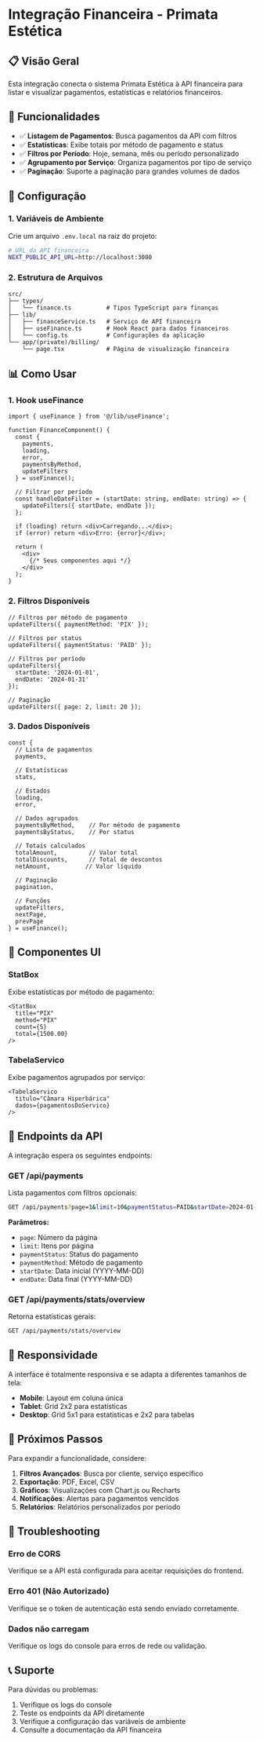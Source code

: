 # Integração Financeira - Primata Estética

## 📋 Visão Geral

Esta integração conecta o sistema Primata Estética à API financeira para listar e visualizar pagamentos, estatísticas e relatórios financeiros.

## 🚀 Funcionalidades

- ✅ **Listagem de Pagamentos**: Busca pagamentos da API com filtros
- ✅ **Estatísticas**: Exibe totais por método de pagamento e status
- ✅ **Filtros por Período**: Hoje, semana, mês ou período personalizado
- ✅ **Agrupamento por Serviço**: Organiza pagamentos por tipo de serviço
- ✅ **Paginação**: Suporte a paginação para grandes volumes de dados

## 🔧 Configuração

### 1. Variáveis de Ambiente

Crie um arquivo `.env.local` na raiz do projeto:

```bash
# URL da API financeira
NEXT_PUBLIC_API_URL=http://localhost:3000
```

### 2. Estrutura de Arquivos

```
src/
├── types/
│   └── finance.ts          # Tipos TypeScript para finanças
├── lib/
│   ├── financeService.ts   # Serviço de API financeira
│   ├── useFinance.ts       # Hook React para dados financeiros
│   └── config.ts           # Configurações da aplicação
└── app/(private)/billing/
    └── page.tsx            # Página de visualização financeira
```

## 📊 Como Usar

### 1. Hook useFinance

```tsx
import { useFinance } from '@/lib/useFinance';

function FinanceComponent() {
  const { 
    payments, 
    loading, 
    error, 
    paymentsByMethod,
    updateFilters 
  } = useFinance();

  // Filtrar por período
  const handleDateFilter = (startDate: string, endDate: string) => {
    updateFilters({ startDate, endDate });
  };

  if (loading) return <div>Carregando...</div>;
  if (error) return <div>Erro: {error}</div>;

  return (
    <div>
      {/* Seus componentes aqui */}
    </div>
  );
}
```

### 2. Filtros Disponíveis

```tsx
// Filtros por método de pagamento
updateFilters({ paymentMethod: 'PIX' });

// Filtros por status
updateFilters({ paymentStatus: 'PAID' });

// Filtros por período
updateFilters({ 
  startDate: '2024-01-01', 
  endDate: '2024-01-31' 
});

// Paginação
updateFilters({ page: 2, limit: 20 });
```

### 3. Dados Disponíveis

```tsx
const {
  // Lista de pagamentos
  payments,
  
  // Estatísticas
  stats,
  
  // Estados
  loading,
  error,
  
  // Dados agrupados
  paymentsByMethod,    // Por método de pagamento
  paymentsByStatus,    // Por status
  
  // Totais calculados
  totalAmount,         // Valor total
  totalDiscounts,      // Total de descontos
  netAmount,          // Valor líquido
  
  // Paginação
  pagination,
  
  // Funções
  updateFilters,
  nextPage,
  prevPage
} = useFinance();
```

## 🎨 Componentes UI

### StatBox

Exibe estatísticas por método de pagamento:

```tsx
<StatBox 
  title="PIX" 
  method="PIX" 
  count={5} 
  total={1500.00} 
/>
```

### TabelaServico

Exibe pagamentos agrupados por serviço:

```tsx
<TabelaServico 
  titulo="Câmara Hiperbárica" 
  dados={pagamentosDoServico} 
/>
```

## 🔌 Endpoints da API

A integração espera os seguintes endpoints:

### GET /api/payments
Lista pagamentos com filtros opcionais:

```bash
GET /api/payments?page=1&limit=10&paymentStatus=PAID&startDate=2024-01-01&endDate=2024-01-31
```

**Parâmetros:**
- `page`: Número da página
- `limit`: Itens por página
- `paymentStatus`: Status do pagamento
- `paymentMethod`: Método de pagamento
- `startDate`: Data inicial (YYYY-MM-DD)
- `endDate`: Data final (YYYY-MM-DD)

### GET /api/payments/stats/overview
Retorna estatísticas gerais:

```bash
GET /api/payments/stats/overview
```

## 📱 Responsividade

A interface é totalmente responsiva e se adapta a diferentes tamanhos de tela:

- **Mobile**: Layout em coluna única
- **Tablet**: Grid 2x2 para estatísticas
- **Desktop**: Grid 5x1 para estatísticas e 2x2 para tabelas

## 🎯 Próximos Passos

Para expandir a funcionalidade, considere:

1. **Filtros Avançados**: Busca por cliente, serviço específico
2. **Exportação**: PDF, Excel, CSV
3. **Gráficos**: Visualizações com Chart.js ou Recharts
4. **Notificações**: Alertas para pagamentos vencidos
5. **Relatórios**: Relatórios personalizados por período

## 🐛 Troubleshooting

### Erro de CORS
Verifique se a API está configurada para aceitar requisições do frontend.

### Erro 401 (Não Autorizado)
Verifique se o token de autenticação está sendo enviado corretamente.

### Dados não carregam
Verifique os logs do console para erros de rede ou validação.

## 📞 Suporte

Para dúvidas ou problemas:

1. Verifique os logs do console
2. Teste os endpoints da API diretamente
3. Verifique a configuração das variáveis de ambiente
4. Consulte a documentação da API financeira
